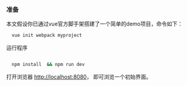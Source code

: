 ### 准备 

本文假设你已通过vue官方脚手架搭建了一个简单的demo项目，命令如下：

```bash
  vue init webpack myproject
```

运行程序

```bash

  npm install  && npm run dev
```

打开浏览器 [http://localhost:8080](http://localhost:8080)， 即可浏览一个初始界面。
